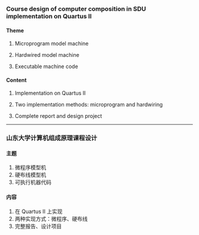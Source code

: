 ### Course design of computer composition in SDU implementation on Quartus II

#### Theme

1. Microprogram model machine

2. Hardwired model machine

3. Executable machine code

#### Content

1. Implementation on Quartus II

2. Two implementation methods: microprogram and hardwiring

3. Complete report and design project
***
### 山东大学计算机组成原理课程设计
#### 主题
1. 微程序模型机
2. 硬布线模型机
3. 可执行机器代码
#### 内容
1. 在 Quartus Ⅱ 上实现
2. 两种实现方式：微程序、硬布线
3. 完整报告、设计项目
